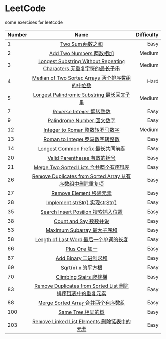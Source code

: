 # LeetCode
some exercises for leetcode

| Number | Name | Difficulty | 
| ------------- |:-------------:| -----:| 
| 1 | [Two Sum 两数之和](https://github.com/kaisa911/LeetCode/blob/master/TwoSum.js) | Easy | 
| 2 | [Add Two Numbers 两数相加](https://github.com/kaisa911/LeetCode/blob/master/AddTwoNumbers.js) | Medium | 
| 3 | [Longest Substring Without Repeating Characters 无重复字符的最长子串](https://github.com/kaisa911/LeetCode/blob/master/LongestSubstringWithoutRepeatingCharacters%20.js) | Medium |
| 4 | [Median of Two Sorted Arrays 两个排序数组的中位数](https://github.com/kaisa911/LeetCode/blob/master/MedianofTwoSortedArrays.js) | Hard | 
| 5 | [Longest Palindromic Substring 最长回文子串](https://github.com/kaisa911/LeetCode/blob/master/LongestPalindromicSubstring.js) | Medium | 
| 7 | [Reverse Integer 翻转整数](https://github.com/kaisa911/LeetCode/blob/master/ReverseInteger.js) | Easy | 
| 9 | [Palindrome Number 回文数字](https://github.com/kaisa911/LeetCode/blob/master/PalindromeNumber.js) | Easy | 
| 12 | [Integer to Roman 整数转罗马数字](https://github.com/kaisa911/LeetCode/blob/master/IntegertoRoman.js) | Medium | 
| 13 | [Roman to Integer 罗马数字转整数](https://github.com/kaisa911/LeetCode/blob/master/RomantoInteger.js) | Easy | 
| 14 | [Longest Common Prefix 最长共同前缀](https://github.com/kaisa911/LeetCode/blob/master/LongestCommonPrefix.js) | Easy | 
| 20 | [Valid Parentheses 有效的括号](https://github.com/kaisa911/LeetCode/blob/master/ValidParentheses.js) | Easy | 
| 21 | [Merge Two Sorted Lists 合并两个有序链表](https://github.com/kaisa911/LeetCode/blob/master/MergeTwoSortedLists.js) | Easy | 
| 26 | [Remove Duplicates from Sorted Array 从有序数组中删除重复项](https://github.com/kaisa911/LeetCode/blob/master/RemoveDuplicatesfromSortedArray.js) | Easy |
| 27 | [Remove Element 移除元素](http://blog.csdn.net/u014627807/article/details/79384092) | Easy |
| 28 | [Implement strStr() 实现strStr()](http://blog.csdn.net/u014627807/article/details/79384489) | Easy | 
| 35 | [Search Insert Position 搜索插入位置](http://blog.csdn.net/u014627807/article/details/79384624) | Easy | 
| 38 | [Count and Say 数数并说](http://blog.csdn.net/u014627807/article/details/79384757) | Easy | 
| 53 | [Maximum Subarray 最大子序和](http://blog.csdn.net/u014627807/article/details/79397193) | Easy | 
| 58 | [Length of Last Word 最后一个单词的长度](http://blog.csdn.net/u014627807/article/details/79397256) | Easy |
| 66 | [Plus One 加一](http://blog.csdn.net/u014627807/article/details/79397308) | Easy | 
| 67 | [Add Binary 二进制求和](http://blog.csdn.net/u014627807/article/details/79399461) | Easy | 
| 69 | [Sqrt(x) x 的平方根](http://blog.csdn.net/u014627807/article/details/79399512) | Easy | 
| 70 | [Climbing Stairs 爬楼梯](http://blog.csdn.net/u014627807/article/details/79399805) | Easy |
| 83 | [Remove Duplicates from Sorted List 删除排序链表中的重复元素](http://blog.csdn.net/u014627807/article/details/79399890) | Easy |
| 88 | [Merge Sorted Array 合并两个有序数组](http://blog.csdn.net/u014627807/article/details/79399948) | Easy |
| 100 | [Same Tree 相同的树](http://blog.csdn.net/u014627807/article/details/79400026) | Easy |
| 203 | [Remove Linked List Elements 删除链表中的元素](http://blog.csdn.net/u014627807/article/details/79400068) | Easy |